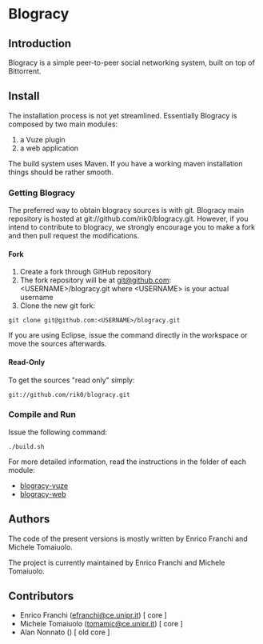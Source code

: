 # Blogracy #

## Introduction ##

Blogracy is a simple peer-to-peer social networking system, built on top of Bittorrent.

## Install ##

The installation process is not yet streamlined. Essentially Blogracy is composed
by two main modules:

1. a Vuze plugin
2. a web application

The build system uses Maven. If you have a working  maven
installation things should be rather smooth.

### Getting Blogracy ###

The preferred way to obtain blogracy sources is with git. Blogracy main
repository is hosted at git://github.com/rik0/blogracy.git. However,
if you intend to contribute to blogracy, we strongly encourage you to make a
fork and then pull request the modifications.

#### Fork ####

1. Create a fork through GitHub repository
2. The fork repository will be at git@github.com:\<USERNAME\>/blogracy.git
   where \<USERNAME\> is your actual username
3. Clone the new git fork:

```
git clone git@github.com:<USERNAME>/blogracy.git
```

If you are using Eclipse, issue the command directly in the workspace or
move the sources afterwards.

#### Read-Only ####

To get the sources "read only" simply:

```
git://github.com/rik0/blogracy.git
```

### Compile  and Run ###

Issue the following command:

```
./build.sh
```

For more detailed information, read the instructions in the folder of each module:

* [blogracy-vuze](blogracy-vuze)
* [blogracy-web](blogracy-vuze)

## Authors ##

The code of the present versions is mostly written by Enrico Franchi and Michele Tomaiuolo.

The project is currently maintained by Enrico Franchi and Michele Tomaiuolo.

## Contributors ##

* Enrico Franchi (efranchi@ce.unipr.it) [ core ]
* Michele Tomaiuolo (tomamic@ce.unipr.it) [ core ]
* Alan Nonnato () [ old core ]
